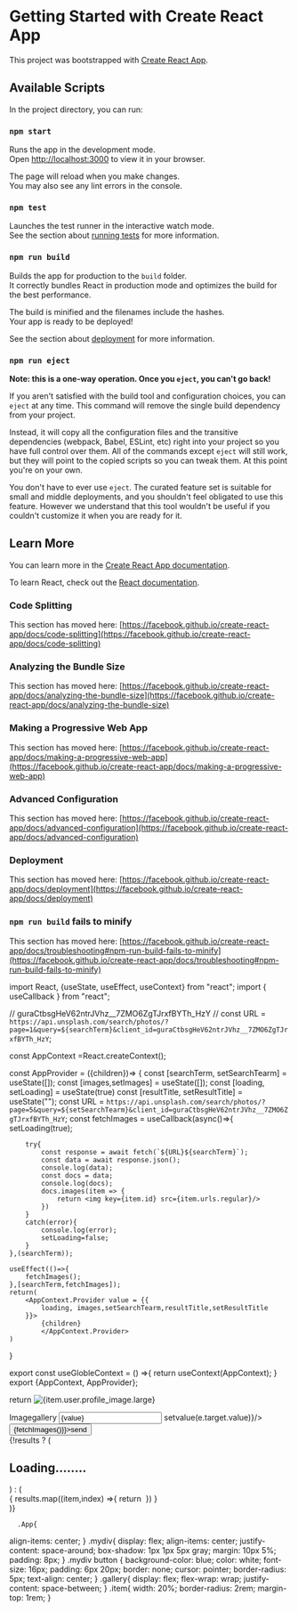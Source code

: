 # Getting Started with Create React App

This project was bootstrapped with [Create React App](https://github.com/facebook/create-react-app).

## Available Scripts

In the project directory, you can run:

### `npm start`

Runs the app in the development mode.\
Open [http://localhost:3000](http://localhost:3000) to view it in your browser.

The page will reload when you make changes.\
You may also see any lint errors in the console.

### `npm test`

Launches the test runner in the interactive watch mode.\
See the section about [running tests](https://facebook.github.io/create-react-app/docs/running-tests) for more information.

### `npm run build`

Builds the app for production to the `build` folder.\
It correctly bundles React in production mode and optimizes the build for the best performance.

The build is minified and the filenames include the hashes.\
Your app is ready to be deployed!

See the section about [deployment](https://facebook.github.io/create-react-app/docs/deployment) for more information.

### `npm run eject`

**Note: this is a one-way operation. Once you `eject`, you can't go back!**

If you aren't satisfied with the build tool and configuration choices, you can `eject` at any time. This command will remove the single build dependency from your project.

Instead, it will copy all the configuration files and the transitive dependencies (webpack, Babel, ESLint, etc) right into your project so you have full control over them. All of the commands except `eject` will still work, but they will point to the copied scripts so you can tweak them. At this point you're on your own.

You don't have to ever use `eject`. The curated feature set is suitable for small and middle deployments, and you shouldn't feel obligated to use this feature. However we understand that this tool wouldn't be useful if you couldn't customize it when you are ready for it.

## Learn More

You can learn more in the [Create React App documentation](https://facebook.github.io/create-react-app/docs/getting-started).

To learn React, check out the [React documentation](https://reactjs.org/).

### Code Splitting

This section has moved here: [https://facebook.github.io/create-react-app/docs/code-splitting](https://facebook.github.io/create-react-app/docs/code-splitting)

### Analyzing the Bundle Size

This section has moved here: [https://facebook.github.io/create-react-app/docs/analyzing-the-bundle-size](https://facebook.github.io/create-react-app/docs/analyzing-the-bundle-size)

### Making a Progressive Web App

This section has moved here: [https://facebook.github.io/create-react-app/docs/making-a-progressive-web-app](https://facebook.github.io/create-react-app/docs/making-a-progressive-web-app)

### Advanced Configuration

This section has moved here: [https://facebook.github.io/create-react-app/docs/advanced-configuration](https://facebook.github.io/create-react-app/docs/advanced-configuration)

### Deployment

This section has moved here: [https://facebook.github.io/create-react-app/docs/deployment](https://facebook.github.io/create-react-app/docs/deployment)

### `npm run build` fails to minify

This section has moved here: [https://facebook.github.io/create-react-app/docs/troubleshooting#npm-run-build-fails-to-minify](https://facebook.github.io/create-react-app/docs/troubleshooting#npm-run-build-fails-to-minify)

import React, {useState, useEffect, useContext} from "react";
import { useCallback } from "react";

// guraCtbsgHeV62ntrJVhz__7ZMO6ZgTJrxfBYTh_HzY
// const URL = `https://api.unsplash.com/search/photos/?page=1&query=${searchTerm}&client_id=guraCtbsgHeV62ntrJVhz__7ZMO6ZgTJrxfBYTh_HzY`;

const AppContext =React.createContext();

const AppProvider = ({children})=> {
    const [searchTerm, setSearchTearm] = useState([]);
    const [images,setImages] = useState([]);
    const [loading, setLoading] = useState(true)
    const [resultTitle, setResultTitle] = useState("");
    const URL = `https://api.unsplash.com/search/photos/?page=5&query=${setSearchTearm}&client_id=guraCtbsgHeV62ntrJVhz__7ZMO6ZgTJrxfBYTh_HzY`;
    const fetchImages = useCallback(async()=>{
        setLoading(true);

        try{
            const response = await fetch(`${URL}${searchTerm}`);
            const data = await response.json();
            console.log(data);
            const docs = data;
            console.log(docs);
            docs.images(item => {
                return <img key={item.id} src={item.urls.regular}/>
            })
        }
        catch(error){
            console.log(error);
            setLoading=false;
        }
    },(searchTerm));

    useEffect(()=>{
        fetchImages();
    },[searchTerm,fetchImages]);
    return(
        <AppContext.Provider value = {{
            loading, images,setSearchTearm,resultTitle,setResultTitle
        }}>
            {children}
            </AppContext.Provider>
    )
}

export const useGlobleContext = () =>{
    return useContext(AppContext);
}
export {AppContext, AppProvider};

return <img className="item" key={item.id} src={item.urls.regular} alt={item.user.profile_image.large} />





<nav>
        <div className="mydiv">
          <span>Imagegallery</span>
          <input style={{width:"30%"}}
          type="text" 
          placeholder="search image" 
          value={value} 
          onChange={(e) => setvalue(e.target.value)}/>
          <button onClick={()=>{fetchImages()}}>send</button>
          <HiOutlineMenu/>
        </div>
      </nav>
      {!results ? (
        <h2>Loading........</h2>
      ) : (
      <div className="gallery">
        {
          results.map((item,index) =>{
            return <Image key={item.id} {...item}/>
          })
        }
      </div>
      )}


      .App{
  align-items: center;
}
.mydiv{
  display: flex;
  align-items: center;
  justify-content: space-around;
  box-shadow: 1px 1px 5px gray;
  margin: 10px 5%;
  padding: 8px;
}
.mydiv button {
  background-color: blue;
  color: white;
  font-size: 16px;
  padding: 6px 20px;
  border: none;
  cursor: pointer;
  border-radius: 5px;
  text-align: center;
}
.gallery{
  display: flex;
  flex-wrap: wrap;
  justify-content: space-between;
}
.item{
  width: 20%;
  border-radius: 2rem;
  margin-top: 1rem;
}


